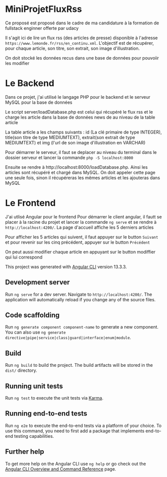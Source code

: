# MiniProjetFluxRss

Ce proposé est proposé dans le cadre de ma candidature à la formation de fullstack enginner offerte par udacy

Il s'agit ici de lire un flux rss (des articles de presse) disponible à l'adresse `https://www.lemonde.fr/rss/en_continu.xml`. L'objectif est de récupérer, pour chaque article, son titre, son extrait, son image d'illustration.

On doit stocké les données recus dans une base de données pour pouvoiir les modifier

# Le Backend

Dans ce projet, j'ai utilisé le langage PHP pour le backend et le serveur MySQL pour la base de données

Le script server/loadDatabase.php est celui qui récupéré le flux rss et le charge les article dans la base de données news de au niveau de la table article

La table article a les champs suivants : id (La clé primaire de type INTEGER), title(son titre de type MEDIUMTEXT), extrait(son extrait de type MEDIUMTEXT) et img (l'url de son image d'illustration en VARCHAR)

Pour démarrer le serveur, il faut se deplacer au niveau du terminal dans le dossier serveur et lancer la commande `php -S localhost:8000`

Ensuite se rendre à http://localhost:8000/loadDatabase.php. Ainsi les articles sont récupéré et chargé dans MySQL. On doit appeler cette page une seule fois, sinon il récupéreras les mêmes articles et les ajouteras dans MySQL

# Le Frontend

J'ai utlisé Angular pour le frontend
Pour démarrer le client angular, il fautt se placer à la racine du projet et lancer la commande `ng serve` et se rendre à `http://localhost:4200/`. La page d'accueil affiche les 5 derniers articles

Pour afficher les 5 articles qui suivent, il faut appuyer sur le button `Suivant` et pour revenir sur les cinq précédent, appuyer sur le button `Précédent`

On peut aussi modifier chaque article en appuyant sur le button modiffier qui lui correspond

This project was generated with [Angular CLI](https://github.com/angular/angular-cli) version 13.3.3.

## Development server

Run `ng serve` for a dev server. Navigate to `http://localhost:4200/`. The application will automatically reload if you change any of the source files.

## Code scaffolding

Run `ng generate component component-name` to generate a new component. You can also use `ng generate directive|pipe|service|class|guard|interface|enum|module`.

## Build

Run `ng build` to build the project. The build artifacts will be stored in the `dist/` directory.

## Running unit tests

Run `ng test` to execute the unit tests via [Karma](https://karma-runner.github.io).

## Running end-to-end tests

Run `ng e2e` to execute the end-to-end tests via a platform of your choice. To use this command, you need to first add a package that implements end-to-end testing capabilities.

## Further help

To get more help on the Angular CLI use `ng help` or go check out the [Angular CLI Overview and Command Reference](https://angular.io/cli) page.
